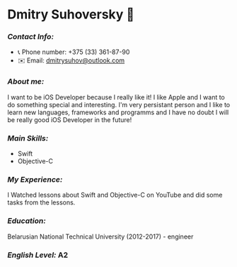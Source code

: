 # Dmitry Suhoversky 🦁

### _Contact Info:_
* 📞 Phone number: +375 (33) 361-87-90
* ✉️ Email: dmitrysuhov@outlook.com

### _About me:_
I want to be iOS Developer because I really like it! I like Apple and I want to do something special and interesting. I'm very persistant person and I like to learn new languages, frameworks and programms and I have no doubt I will be really good iOS Developer in the future!

### _Main Skills:_
* Swift
* Objective-C

### _My Experience:_ 
I Watched lessons about Swift and Objective-C on YouTube and did some tasks from the lessons.

### _Education:_ 
Belarusian National Technical University (2012-2017) - engineer 

### _English Level:_ A2
